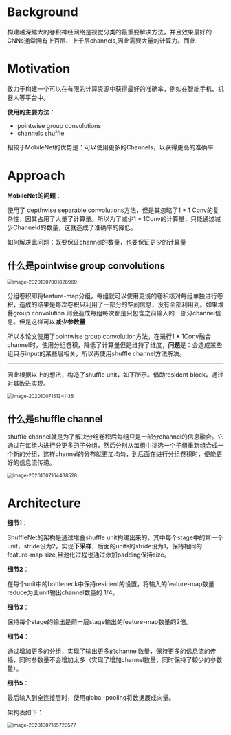 # Background

构建越深越大的卷积神经网络是视觉分类的最重要解决方法，并且效果最好的CNNs通常拥有上百层、上千层channels,因此需要大量的计算力。而此

# Motivation

致力于构建一个可以在有限的计算资源中获得最好的准确率，例如在智能手机、机器人等平台中。

**使用的主要方法**：

- pointwise group convolutions
- channels shuffle

相较于MobileNet的优势是：可以使用更多的Channels，以获得更高的准确率



# Approach

**MobileNet的问题**：

使用了 depthwise separable convolutions方法，但是其忽略了1 * 1 Conv的复杂性，因其占用了大量了计算量。所以为了减少1 * 1Conv的计算量，只能通过减少Channeld的数量，这就造成了准确率的降低。

如何解决此问题：既要保证channel的数量，也要保证更少的计算量

## 什么是pointwise group convolutions

<img src="C:\Users\DianwenMei\AppData\Roaming\Typora\typora-user-images\image-20201007001828969.png" alt="image-20201007001828969" style="zoom:80%;" />

分组卷积即将feature-map分组，每组就可以使用更浅的卷积核对每组单独进行卷积，造成的结果是每次卷积只利用了一部分的空间信息，没有全部利用到。如果堆叠group convolution 则会造成每组每次都是只包含之前输入的一部分channel信息。但是这样可以**减少参数量**

所以本论文使用了pointwise group convolution方法，在进行1 * 1Conv融合channel时，使用分组卷积，降低了计算量但是维持了维度，**问题**是：会造成某些组只与input的某些层相关，所以再使用shuffle channel方法解决。

------

因此根据以上的想法，构造了shuffle unit，如下所示。借助resident block，通过对其改进实现。

<img src="C:\Users\DianwenMei\AppData\Roaming\Typora\typora-user-images\image-20201007151341135.png" alt="image-20201007151341135" style="zoom:80%;" />

## 什么是shuffle channel

shuffle channel就是为了解决分组卷积后每组只是一部分channel的信息融合。它通过在每组内进行分更多的子分组，然后分别从每组中挑选一个子组重新组合成一个新的分组，这样channel的分布就更加均匀，到后面在进行分组卷积时，便能更好的信息流传递。

<img src="C:\Users\DianwenMei\AppData\Roaming\Typora\typora-user-images\image-20201007164438528.png" alt="image-20201007164438528" style="zoom:80%;" />

# Architecture

**细节1**：

ShuffleNet的架构是通过堆叠shuffle unit构建出来的，其中每个stage中的第一个unit，stride设为2，实现**下采样**，后面的units的stride设为1，保持相同的feature-map size,且池化过程也通过添加padding保持size。

**细节2**：

在每个unit中的bottleneck中保持resident的设置，将输入的feature-map数量reduce为此unit输出channel数量的 1/4。

**细节3**：

保持每个stage的输出是前一层stage输出的feature-map数量的2倍。

**细节4**：

通过增加更多的分组，实现了输出更多的channel数量，保持更多的信息流的传播，同时参数量不会增加太多（实现了增加channel数量，同时保持了较少的参数量）。

**细节5**：

最后输入到全连接层时，使用global-pooling将数据展成向量。

架构表如下：

<img src="C:\Users\DianwenMei\AppData\Roaming\Typora\typora-user-images\image-20201007165720577.png" alt="image-20201007165720577" style="zoom:80%;" />

 


